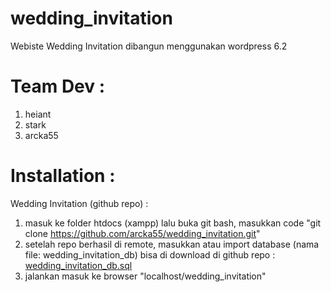 # wedding_invitation
Webiste Wedding Invitation dibangun menggunakan wordpress 6.2


# Team Dev :
1. heiant
2. stark
3. arcka55

# Installation :
Wedding Invitation (github repo) :
1. masuk ke folder htdocs (xampp) lalu buka git bash, masukkan code "git clone https://github.com/arcka55/wedding_invitation.git"
2. setelah repo berhasil di remote, masukkan atau import database (nama file: wedding_invitation_db) bisa di download di github repo : <a href="./wedding_invitation_db.sql" download>wedding_invitation_db.sql</a>
3. jalankan masuk ke browser "localhost/wedding_invitation"
